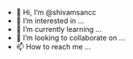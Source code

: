 - 👋 Hi, I’m @shivamsancc
- 👀 I’m interested in ...
- 🌱 I’m currently learning ...
- 💞️ I’m looking to collaborate on ...
- 📫 How to reach me ...

<!---
shivamsancc/shivamsancc is a ✨ special ✨ repository because its `README.md` (this file) appears on your GitHub profile.
You can click the Preview link to take a look at your changes.
--->
